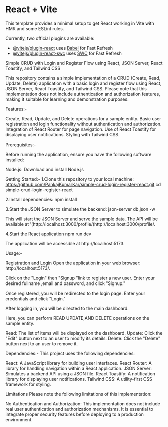 # React + Vite

This template provides a minimal setup to get React working in Vite with HMR and some ESLint rules.

Currently, two official plugins are available:

- [@vitejs/plugin-react](https://github.com/vitejs/vite-plugin-react/blob/main/packages/plugin-react/README.md) uses [Babel](https://babeljs.io/) for Fast Refresh
- [@vitejs/plugin-react-swc](https://github.com/vitejs/vite-plugin-react-swc) uses [SWC](https://swc.rs/) for Fast Refresh



Simple CRUD with Login and Register Flow using React, JSON Server, React Toastify, and Tailwind CSS

This repository contains a simple implementation of a CRUD (Create, Read, Update, Delete) application with a basic login and 
register flow using React, JSON Server, React Toastify, and Tailwind CSS. Please note that this implementation does not 
include authentication and authorization features, making it suitable for learning and demonstration purposes.


Features:-

Create, Read, Update, and Delete operations for a sample entity.
Basic user registration and login functionality without authentication and authorization.
Integration of React Router for page navigation.
Use of React Toastify for displaying user notifications.
Styling with Tailwind CSS.

Prerequisites:-

Before running the application, ensure you have the following software installed:

Node.js: Download and install Node.js

Getting Started:-
1.Clone this repository to your local machine:
https://github.com/PankajKumarKar/simple-crud-login-register-react.git
cd simple-crud-login-register-react

2.Install dependencies:
npm install

3.Start the JSON Server to simulate the backend:
json-server  db.json -w

This will start the JSON Server and serve the sample data. The API will be available at '(http://localhost:3000/profile/)http://localhost:3000/profile/.

4.Start the React application
npm run dev

The application will be accessible at http://localhost:5173.

Usage:-

Registration and Login
Open the application in your web browser: http://localhost:5173/.

Click on the "Login" then "Signup "link to register a new user. Enter your desired fullname ,email and password, and click "Signup."

Once registered, you will be redirected to the login page. Enter your credentials and click "Login."

After logging in, you will be directed to the main dashboard.

Here, you can perform READ UPDATE,AND DELETE operations on the sample entity.


Read: The list of items will be displayed on the dashboard.
Update: Click the "Edit" button next to an user to modify its details.
Delete: Click the "Delete" button next to an user to remove it.


Dependencies:-
This project uses the following dependencies:

React: A JavaScript library for building user interfaces.
React Router: A library for handling navigation within a React application.
JSON Server: Simulates a backend API using a JSON file.
React Toastify: A notification library for displaying user notifications.
Tailwind CSS: A utility-first CSS framework for styling.

Limitations
Please note the following limitations of this implementation:

No Authentication and Authorization: This implementation does not include real user authentication and authorization mechanisms.
It is essential to integrate proper security features before deploying to a production environment.
